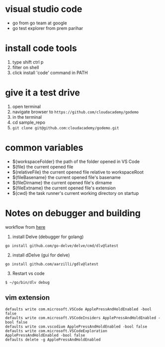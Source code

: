 # visual studio code

* go from go team at google
* go test explorer from prem parihar

# install code tools

1. type shift ctrl p
2. filter on shell
3. click install 'code' command in PATH

# give it a test drive

1. open terminal
2. navigate browser to `https://github.com/cloudacademy/godemo`
3. in the terminal 
4. cd sample_repo
5. `git clone git@github.com:cloudacademy/godemo.git`

# common variables

* ${workspaceFolder} the path of the folder opened in VS Code
* ${file} the current opened file
* ${relativeFile} the current opened file relative to workspaceRoot
* ${fileBasename} the current opened file's basename
* ${fileDirname} the current opened file's dirname
* ${fileExtname} the current opened file's extension
* ${cwd} the task runner's current working directory on startup


# Notes on debugger and building 

workflow from [here](https://stackoverflow.com/questions/70594682/go-build-with-debug-mode-in-visaul-studio-code)

1. install Delve (debugger for golang)
```
go install github.com/go-delve/delve/cmd/dlv@latest
```
2. install dDelve (gui for delve)
```
go install github.com/aarzilli/gdlv@latest
```
3. Restart vs code


```
$ ~/go/bin/dlv debug
```

## vim extension

```
defaults write com.microsoft.VSCode ApplePressAndHoldEnabled -bool false
defaults write com.microsoft.VSCodeInsiders ApplePressAndHoldEnabled -bool false 
defaults write com.vscodium ApplePressAndHoldEnabled -bool false 
defaults write com.microsoft.VSCodeExploration ApplePressAndHoldEnabled -bool false
defaults delete -g ApplePressAndHoldEnabled 
```